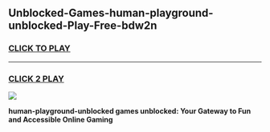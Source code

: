
## Unblocked-Games-human-playground-unblocked-Play-Free-bdw2n
<h3>
<a href="https://premium76.site?title=human-playground-unblocked&ref=12A">CLICK TO PLAY</a></h3>
<hr>

<h3>
<a href="https://premium76.site?title=human-playground-unblocked&ref=12A">CLICK 2 PLAY</a>
  
</h3>

<a href="https://premium76.site?title=human-playground-unblocked&ref=12A"><img src="https://clearcache.store/games.png"></a>


**human-playground-unblocked games unblocked: Your Gateway to Fun and Accessible Online Gaming**
